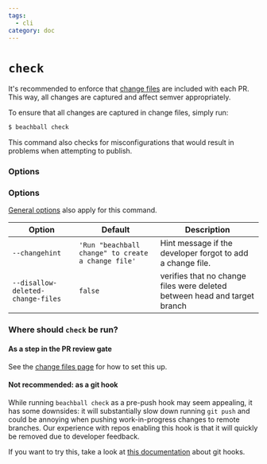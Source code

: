 ```yaml
---
tags:
  - cli
category: doc
---
```


# `check`

It's recommended to enforce that [change files](../concepts/change-files) are included with each PR. This way, all changes are captured and affect semver appropriately.

To ensure that all changes are captured in change files, simply run:

```bash
$ beachball check
```

This command also checks for misconfigurations that would result in problems when attempting to publish.

### Options

### Options

[General options](./options) also apply for this command.

| Option                            | Default                                            | Description                                                               |
| --------------------------------- | -------------------------------------------------- | ------------------------------------------------------------------------- |
| `--changehint`                    | `'Run "beachball change" to create a change file'` | Hint message if the developer forgot to add a change file.                |
| `--disallow-deleted-change-files` | `false`                                            | verifies that no change files were deleted between head and target branch |

### Where should `check` be run?

#### As a step in the PR review gate

See the [change files page](../concepts/change-files#validating-change-files) for how to set this up.

#### Not recommended: as a git hook

While running `beachball check` as a pre-push hook may seem appealing, it has some downsides: it will substantially slow down running `git push` and could be annoying when pushing work-in-progress changes to remote branches. Our experience with repos enabling this hook is that it will quickly be removed due to developer feedback.

If you want to try this, take a look at [this documentation](https://git-scm.com/book/en/v2/Customizing-Git-Git-Hooks) about git hooks.
